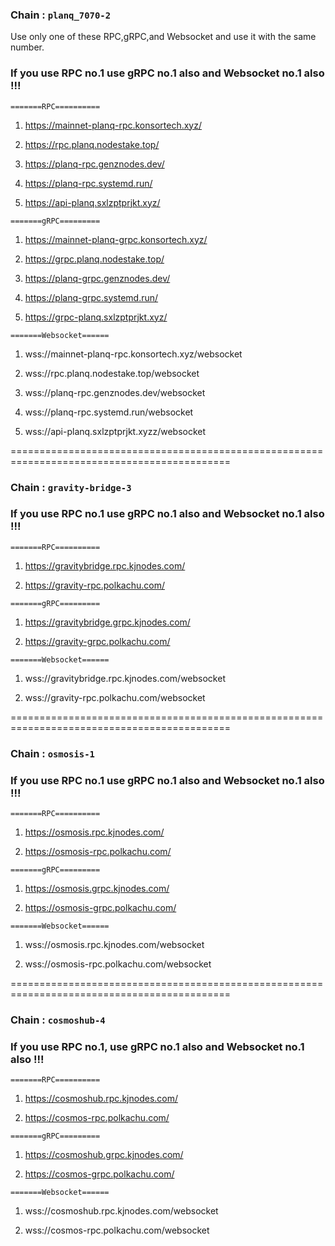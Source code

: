 ### Chain : `planq_7070-2` 

Use only one of these RPC,gRPC,and Websocket and use it with the same number. 

### If you use RPC no.1 use gRPC no.1 also and Websocket no.1 also !!!
`=======RPC==========`

1. https://mainnet-planq-rpc.konsortech.xyz/

2. https://rpc.planq.nodestake.top/

3. https://planq-rpc.genznodes.dev/

4. https://planq-rpc.systemd.run/

5. https://api-planq.sxlzptprjkt.xyz/

`=======gRPC=========`

1. https://mainnet-planq-grpc.konsortech.xyz/

2. https://grpc.planq.nodestake.top/ 

3. https://planq-grpc.genznodes.dev/

4. https://planq-grpc.systemd.run/

5. https://grpc-planq.sxlzptprjkt.xyz/


`=======Websocket======`

1. wss://mainnet-planq-rpc.konsortech.xyz/websocket

2. wss://rpc.planq.nodestake.top/websocket

3. wss://planq-rpc.genznodes.dev/websocket

4. wss://planq-rpc.systemd.run/websocket

5. wss://api-planq.sxlzptprjkt.xyzz/websocket

============================================================================================

### Chain : `gravity-bridge-3`

### If you use RPC no.1 use gRPC no.1 also and Websocket no.1 also !!!

`=======RPC==========`

1. https://gravitybridge.rpc.kjnodes.com/

2. https://gravity-rpc.polkachu.com/


`=======gRPC=========`

1. https://gravitybridge.grpc.kjnodes.com/

2. https://gravity-grpc.polkachu.com/ 


`=======Websocket======`

1. wss://gravitybridge.rpc.kjnodes.com/websocket

2. wss://gravity-rpc.polkachu.com/websocket

============================================================================================

### Chain : `osmosis-1`

### If you use RPC no.1 use gRPC no.1 also and Websocket no.1 also !!!

`=======RPC==========`

1. https://osmosis.rpc.kjnodes.com/

2. https://osmosis-rpc.polkachu.com/


`=======gRPC=========`

1. https://osmosis.grpc.kjnodes.com/

2. https://osmosis-grpc.polkachu.com/ 


`=======Websocket======`

1. wss://osmosis.rpc.kjnodes.com/websocket

2. wss://osmosis-rpc.polkachu.com/websocket

============================================================================================

### Chain : `cosmoshub-4`

### If you use RPC no.1, use gRPC no.1 also and Websocket no.1 also !!!

`=======RPC==========`

1. https://cosmoshub.rpc.kjnodes.com/

2. https://cosmos-rpc.polkachu.com/


`=======gRPC=========`

1. https://cosmoshub.grpc.kjnodes.com/

2. https://cosmos-grpc.polkachu.com/ 


`=======Websocket======`

1. wss://cosmoshub.rpc.kjnodes.com/websocket

2. wss://cosmos-rpc.polkachu.com/websocket
